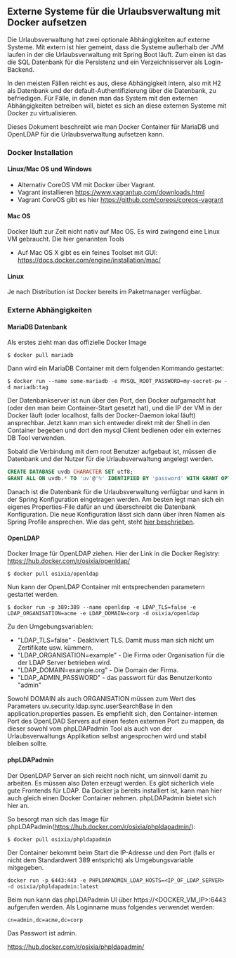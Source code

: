 ## Externe Systeme für die Urlaubsverwaltung mit Docker aufsetzen
Die Urlaubsverwaltung hat zwei optionale Abhängigkeiten auf externe Systeme. Mit extern ist hier gemeint, dass die
Systeme außerhalb der JVM laufen in der die Urlaubsverwaltung mit Spring Boot läuft. Zum einen ist das die SQL Datenbank
für die Persistenz und ein Verzeichnisserver als Login-Backend.

In den meisten Fällen reicht es aus, diese Abhängigkeit intern, also mit H2 als Datenbank und der
default-Authentifizierung über die Datenbank, zu befriedigen. Für Fälle, in denen man das System mit den externen
Abhängigkeiten betreiben will, bietet es sich an diese externen Systeme mit Docker zu virtualisieren.

Dieses Dokument beschreibt wie man Docker Container für MariaDB und OpenLDAP für die Urlaubsverwaltung aufsetzen kann.

### Docker Installation
#### Linux/Mac OS und Windows
 * Alternativ CoreOS VM mit Docker über Vagrant.
  * Vagrant installieren https://www.vagrantup.com/downloads.html
  * Vagrant CoreOS gibt es hier https://github.com/coreos/coreos-vagrant
    
#### Mac OS
Docker läuft zur Zeit nicht nativ auf Mac OS. Es wird zwingend eine Linux VM gebraucht. Die hier genannten Tools 
 * Auf Mac OS X gibt es ein feines Toolset mit GUI: https://docs.docker.com/engine/installation/mac/
 
#### Linux
Je nach Distribution ist Docker bereits im Paketmanager verfügbar.

### Externe Abhängigkeiten
#### MariaDB Datenbank
Als erstes zieht man das offizielle Docker Image
```
$ docker pull mariadb
```

Dann wird ein MariaDB Container mit dem folgenden Kommando gestartet:
```
$ docker run --name some-mariadb -e MYSQL_ROOT_PASSWORD=my-secret-pw -d mariadb:tag
```

Der Datenbankserver ist nun über den Port, den Docker aufgamacht hat (oder den man beim Container-Start gesetzt hat), 
und die IP der VM in der Docker läuft (oder localhost, falls der Docker-Daemon lokal läuft) ansprechbar.
Jetzt kann man sich entweder direkt mit der Shell in den Container begeben und dort den mysql Client bedienen oder 
ein externes DB Tool verwenden.
 
Sobald die Verbindung mit dem root Benutzer aufgebaut ist, müssen die Datenbank und der Nutzer für die Urlaubsverwaltung
angelegt werden.
``` sql
CREATE DATABASE uvdb CHARACTER SET utf8;
GRANT ALL ON uvdb.* TO 'uv'@'%' IDENTIFIED BY 'password' WITH GRANT OPTION;
```

Danach ist die Datenbank für die Urlaubsverwaltung verfügbar und kann in der Spring Konfiguration eingetragen werden. Am
besten legt man sich ein eigenes Properties-File dafür an und überschreibt die Datenbank Konfiguration. Die neue
Konfiguration lässt sich dann über ihren Namen als Spring Profile ansprechen. Wie das geht, steht [hier beschrieben](README.md#mvn_profiles).

#### OpenLDAP
Docker Image für OpenLDAP ziehen. Hier der Link in die Docker Registry: https://hub.docker.com/r/osixia/openldap/
```
$ docker pull osixia/openldap
```

Nun kann der OpenLDAP Container mit entsprechenden parametern gestartet werden.
```
$ docker run -p 389:389 --name openldap -e LDAP_TLS=false -e LDAP_ORGANISATION=acme -e LDAP_DOMAIN=corp -d osixia/openldap
```
Zu den Umgebungsvariablen:
* "LDAP_TLS=false" - Deaktiviert TLS. Damit muss man sich nicht um Zertifikate usw. kümmern. 
* "LDAP_ORGANISATION=example" - Die Firma oder Organisation für die der LDAP Server betrieben wird.
* "LDAP_DOMAIN=example.org" - Die Domain der Firma.
* "LDAP_ADMIN_PASSWORD" - das passwort für das Benutzerkonto "admin"

Sowohl DOMAIN als auch ORGANISATION müssen zum Wert des Parameters uv.security.ldap.sync.userSearchBase in den
application.properties passen.
Es empfiehlt sich, den Container-internen Port des OpenLDAD Servers auf einen festen externen Port zu mappen, da dieser
sowohl vom phpLDAPadmin Tool als auch von der Urlaubsverwaltungs Applikation selbst angesprochen wird und stabil bleiben
sollte.

#### phpLDAPadmin
Der OpenLDAP Server an sich reicht noch nicht, um sinnvoll damit zu arbeiten. Es müssen also Daten erzeugt werden.  Es
gibt sicherlich viele gute Frontends für LDAP. Da Docker ja bereits installiert ist, kann man hier auch gleich einen
Docker Container nehmen. phpLDAPadmin bietet sich hier an.

So besorgt man sich das Image für phpLDAPadmin(https://hub.docker.com/r/osixia/phpldapadmin/):
```
$ docker pull osixia/phpldapadmin
```

Der Container bekommt beim Start die IP-Adresse und den Port (falls er nicht dem Standardwert 389 entspricht) als
Umgebungsvariable mitgegeben.
```
docker run -p 6443:443 -e PHPLDAPADMIN_LDAP_HOSTS=<IP_OF_LDAP_SERVER> -d osixia/phpldapadmin:latest
```

Beim nun kann das phpLDAPadmin UI über https://<DOCKER_VM_IP>:6443 aufgerufen werden. Als Loginname muss folgendes
verwendet werden:
```
cn=admin,dc=acme,dc=corp
```

Das Passwort ist admin.


https://hub.docker.com/r/osixia/phpldapadmin/
